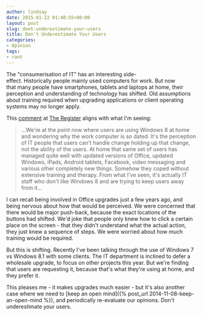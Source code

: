 ```yaml
---
author: lindsay
date: 2015-01-22 01:48:55+00:00
layout: post
slug: dont-underestimate-your-users
title: Don't Underestimate Your Users
categories:
- Opinion
tags:
- rant
---
```


The "consumerisation of IT" has an interesting side-effect. Historically people mainly used computers for work. But now that many people have smartphones, tablets and laptops at home, their perception and understanding of technology has shifted. Old assumptions about training required when upgrading applications or client operating systems may no longer apply.

This [comment](http://forums.channelregister.co.uk/forum/1/2015/01/19/windows_server_2003_channel_skills/#c_2415806) at [The Register](http://www.theregister.co.uk/) aligns with what I'm seeing:


> ...We're at the point now where users are using Windows 8 at home and wondering why the work computer is so dated. It's the perception of IT people that users can't handle change holding up that change, not the ability of the users. At home that same set of users has managed quite well with updated versions of Office, updated Windows, iPads, Android tablets, Facebook, video messaging and various other completely new things. Somehow they coped without extensive training and therapy. From what I've seen, it's actually IT staff who don't like Windows 8 and are trying to keep users away from it...


I can recall being involved in Office upgrades just a few years ago, and being nervous about how that would be perceived. We were concerned that there would be major push-back, because the exact locations of the buttons had shifted. We'd joke that people only knew how to click a certain place on the screen - that they didn't understand what the actual action, they just knew a sequence of steps. We were worried about how much training would be required.

But this is shifting. Recently I've been talking through the use of Windows 7 vs Windows 8.1 with some clients. The IT department is inclined to defer a wholesale upgrade, to focus on other projects this year. But we're finding that users are requesting it, because that's what they're using at home, and they prefer it.

This pleases me - it makes upgrades much easier - but it's also another case where we need to [keep an open mind]({% post_url 2014-11-08-keep-an-open-mind %}), and periodically re-evaluate our opinions. Don't underestimate your users.
